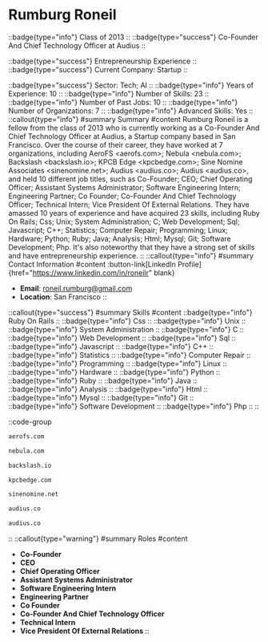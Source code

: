 # Rumburg Roneil
::badge{type="info"}
Class of 2013
::
::badge{type="success"}
Co-Founder And Chief Technology Officer at Audius
::

::badge{type="success"}
Entrepreneurship Experience
::
::badge{type="success"}
Current Company: Startup
::

::badge{type="success"}
Sector: Tech; AI
::
::badge{type="info"}
Years of Experience: 10
::
::badge{type="info"}
Number of Skills: 23
::
::badge{type="info"}
Number of Past Jobs: 10
::
::badge{type="info"}
Number of Organizations: 7
::
::badge{type="info"}
Advanced Skills: Yes
::
::callout{type="info"}
#summary
Summary
#content
Rumburg Roneil is a fellow from the class of 2013 who is currently working as a Co-Founder And Chief Technology Officer at Audius, a Startup company based in San Francisco. Over the course of their career, they have worked at 7 organizations, including AeroFS <aerofs.com>; Nebula <nebula.com>; Backslash <backslash.io>; KPCB Edge <kpcbedge.com>; Sine Nomine Associates <sinenomine.net>; Audius <audius.co>; Audius <audius.co>, and held 10 different job titles, such as Co-Founder; CEO; Chief Operating Officer; Assistant Systems Administrator; Software Engineering Intern; Engineering Partner; Co Founder; Co-Founder And Chief Technology Officer; Technical Intern; Vice President Of External Relations. They have amassed 10 years of experience and have acquired 23 skills, including Ruby On Rails; Css; Unix; System Administration; C; Web Development; Sql; Javascript; C++; Statistics; Computer Repair; Programming; Linux; Hardware; Python; Ruby; Java; Analysis; Html; Mysql; Git; Software Development; Php. It's also noteworthy that they have a strong set of skills and have entrepreneurship experience.
::
::callout{type="info"}
#summary
Contact Information
#content
:button-link[LinkedIn Profile]{href="https://www.linkedin.com/in/roneilr" blank}
- **Email**: roneil.rumburg@gmail.com
- **Location**: San Francisco
::

::callout{type="success"}
#summary
Skills
#content
::badge{type="info"}
Ruby On Rails
::
::badge{type="info"}
Css
::
::badge{type="info"}
Unix
::
::badge{type="info"}
System Administration
::
::badge{type="info"}
C
::
::badge{type="info"}
Web Development
::
::badge{type="info"}
Sql
::
::badge{type="info"}
Javascript
::
::badge{type="info"}
C++
::
::badge{type="info"}
Statistics
::
::badge{type="info"}
Computer Repair
::
::badge{type="info"}
Programming
::
::badge{type="info"}
Linux
::
::badge{type="info"}
Hardware
::
::badge{type="info"}
Python
::
::badge{type="info"}
Ruby
::
::badge{type="info"}
Java
::
::badge{type="info"}
Analysis
::
::badge{type="info"}
Html
::
::badge{type="info"}
Mysql
::
::badge{type="info"}
Git
::
::badge{type="info"}
Software Development
::
::badge{type="info"}
Php
::
::

::code-group
```bash [AeroFS]
aerofs.com
```
```bash [Nebula]
nebula.com
```
```bash [Backslash]
backslash.io
```
```bash [KPCB Edge]
kpcbedge.com
```
```bash [Sine Nomine Associates]
sinenomine.net
```
```bash [Audius]
audius.co
```
```bash [Audius]
audius.co
```
::
::callout{type="warning"}
#summary
Roles
#content
- **Co-Founder**
- **CEO**
- **Chief Operating Officer**
- **Assistant Systems Administrator**
- **Software Engineering Intern**
- **Engineering Partner**
- **Co Founder**
- **Co-Founder And Chief Technology Officer**
- **Technical Intern**
- **Vice President Of External Relations**
::

